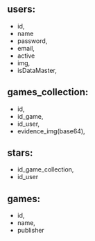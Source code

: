 ## users:
*   id,
*   name
*   password,
*   email,
*   active
*   img,
*   isDataMaster,


## games_collection:
* id,
* id_game,
* id_user,
* evidence_img(base64),


## stars:
* id_game_collection,
* id_user
    

## games:
* id,
* name,
* publisher

